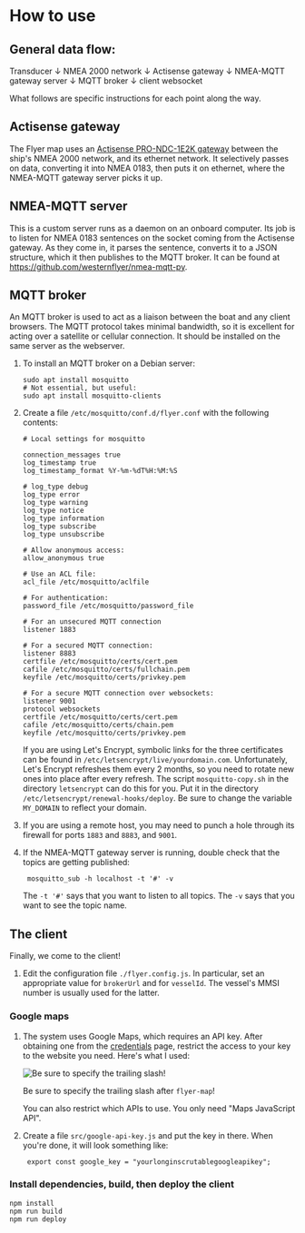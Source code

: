 # How to use

## General data flow:

Transducer
    ↓
NMEA 2000 network
    ↓
Actisense gateway
    ↓
NMEA-MQTT gateway server
    ↓
MQTT broker
    ↓ 
client websocket

What follows are specific instructions for each point along the way.

## Actisense gateway

The Flyer map uses an [Actisense PRO-NDC-1E2K
gateway](https://actisense.com/products/pro-ndc-1e2k/) between the ship's NMEA
2000 network, and its ethernet network. It selectively passes on data,
converting it into NMEA 0183, then puts it on ethernet, where the NMEA-MQTT
gateway server picks it up.

## NMEA-MQTT server

This is a custom server runs as a daemon on an onboard computer. Its job is to
listen for NMEA 0183 sentences on the socket coming from the Actisense gateway.
As they come in, it parses the sentence, converts it to a JSON structure, which
it then publishes to the MQTT broker. It can be found at
https://github.com/westernflyer/nmea-mqtt-py.

## MQTT broker

An MQTT broker is used to act as a liaison between the boat and any client
browsers. The MQTT protocol takes minimal bandwidth, so it is excellent for
acting over a satellite or cellular connection. It should be installed on the
same server as the webserver.

1. To install an MQTT broker on a Debian server:

    ```
    sudo apt install mosquitto
    # Not essential, but useful:
    sudo apt install mosquitto-clients
    ```

2. Create a file `/etc/mosquitto/conf.d/flyer.conf` with the following contents:

    ```
    # Local settings for mosquitto

    connection_messages true
    log_timestamp true
    log_timestamp_format %Y-%m-%dT%H:%M:%S
    
    # log_type debug
    log_type error
    log_type warning
    log_type notice
    log_type information
    log_type subscribe
    log_type unsubscribe
    
    # Allow anonymous access:
    allow_anonymous true
    
    # Use an ACL file:
    acl_file /etc/mosquitto/aclfile
    
    # For authentication:
    password_file /etc/mosquitto/password_file
    
    # For an unsecured MQTT connection
    listener 1883
    
    # For a secured MQTT connection:
    listener 8883
    certfile /etc/mosquitto/certs/cert.pem
    cafile /etc/mosquitto/certs/fullchain.pem
    keyfile /etc/mosquitto/certs/privkey.pem
    
    # For a secure MQTT connection over websockets:
    listener 9001
    protocol websockets
    certfile /etc/mosquitto/certs/cert.pem
    cafile /etc/mosquitto/certs/chain.pem
    keyfile /etc/mosquitto/certs/privkey.pem
    ```

   If you are using Let's Encrypt, symbolic links for the three certificates can
   be
   found in `/etc/letsencrypt/live/yourdomain.com`. Unfortunately, Let's Encrypt
   refreshes them every 2 months, so you need to rotate new ones into place
   after
   every refresh. The script `mosquitto-copy.sh` in the directory `letsencrypt`
   can
   do this for you. Put it in the directory
   `/etc/letsencrypt/renewal-hooks/deploy`. Be sure to change the variable
   `MY_DOMAIN` to reflect your domain.

3. If you are using a remote host, you may need to punch a hole
   through its firewall for ports `1883` and `8883`, and `9001`.

4. If the NMEA-MQTT gateway server is running, double check that the topics are
   getting published:

        mosquitto_sub -h localhost -t '#' -v

   The `-t '#'` says that you want to listen to all topics. The `-v` says that
   you want to see the topic name.

## The client

Finally, we come to the client!

1. Edit the configuration file `./flyer.config.js`. In particular, set an
   appropriate
   value for `brokerUrl` and for `vesselId`. The vessel's MMSI number is usually
   used for the latter.

### Google maps

1. The system uses Google Maps, which requires an API key. After obtaining one
   from
   the [credentials](https://console.cloud.google.com/google/maps-apis/credentials)
   page, restrict the access to your key to the website you need. Here's what I
   used:

    <img src="./images/website_restrictions.png" alt="Be sure to specify the trailing slash!">

   Be sure to specify the trailing slash after `flyer-map`!

   You can also restrict which APIs to use. You only need "Maps JavaScript API".

2. Create a file `src/google-api-key.js` and put the key in there. When you're
   done,
   it will look something like:

        export const google_key = "yourlonginscrutablegoogleapikey";

### Install dependencies, build, then deploy the client

    npm install
    npm run build
    npm run deploy
